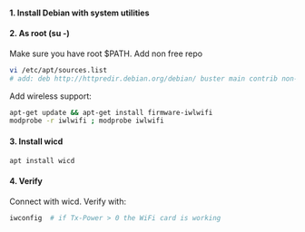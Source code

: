 #### 1. Install Debian with system utilities
#### 2. As root (su -)
Make sure you have root $PATH. Add non free repo
```bash
vi /etc/apt/sources.list
# add: deb http://httpredir.debian.org/debian/ buster main contrib non-free
```
Add wireless support:
```bash
apt-get update && apt-get install firmware-iwlwifi
modprobe -r iwlwifi ; modprobe iwlwifi
```
#### 3. Install wicd
```bash
apt install wicd
```
#### 4. Verify
Connect with wicd. Verify with:
```bash
iwconfig  # if Tx-Power > 0 the WiFi card is working
```
